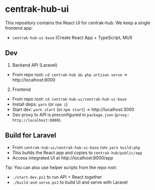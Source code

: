 # centrak-hub-ui

This repository contains the React UI for centrak-hub. We keep a single frontend app:

- `centrak-hub-ui-base` (Create React App + TypeScript, MUI)

## Dev

1) Backend API (Laravel)
- From repo root: `cd centrak-hub && php artisan serve` → http://localhost:8000

2) Frontend
- From repo root: `cd centrak-hub-ui/centrak-hub-ui-base`
- Install deps: `yarn` (or `npm i`)
- Start dev: `yarn start` (or `npm start`) → http://localhost:3000
- Dev proxy to API is preconfigured in `package.json` (`proxy: http://localhost:8000`).

## Build for Laravel

- From `centrak-hub-ui/centrak-hub-ui-base` run: `yarn build:php`
- This builds the React app and copies to `centrak-hub/public/app`
- Access integrated UI at http://localhost:8000/app

Tip: You can also use helper scripts from the repo root:
- `./start-dev.ps1` to run API + React together
- `./build-and-serve.ps1` to build UI and serve with Laravel
